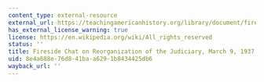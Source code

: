 ```yaml
---
content_type: external-resource
external_url: https://teachingamericanhistory.org/library/document/fireside-chat-on-the-plan-for-reorganization-of-the-judiciary-2/
has_external_license_warning: true
license: https://en.wikipedia.org/wiki/All_rights_reserved
status: ''
title: Fireside Chat on Reorganization of the Judiciary, March 9, 1937
uid: 8e4a688e-76d8-41ba-a629-1b8434425db6
wayback_url: ''
---
```

